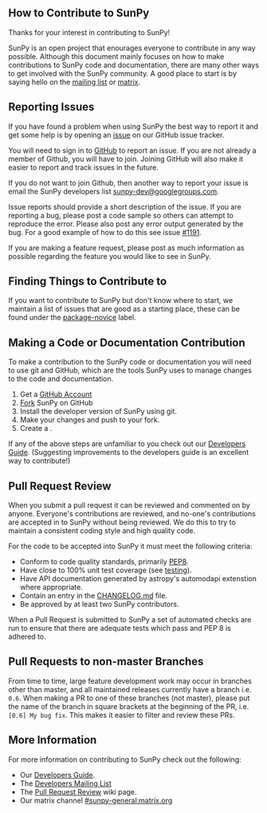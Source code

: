 How to Contribute to SunPy
--------------------------------

Thanks for your interest in contributing to SunPy!

SunPy is an open project that enourages everyone to contribute in any way possible.
Although this document mainly focuses on how to make contributions to SunPy code
and documentation, there are many other ways to get involved with the SunPy
community. A good place to start is by saying hello on
the [mailing list](https://groups.google.com/forum/#!forum/sunpy)
or [matrix](https://riot.im/app/#/room/#sunpy-general:matrix.org).


## Reporting Issues

If you have found a problem when using SunPy the best way to report it and get
some help is by opening an [issue](https://github.com/sunpy/sunpy/issues) on our
GitHub issue tracker.

You will need to sign in to [GitHub](github.com) to report an issue. If you are not
already a member of Github, you will have to join. Joining GitHub will also
make it easier to report and track issues in the future.

If you do not want to join Github, then another way to report your issue is
email the SunPy developers
list
[sunpy-dev@googlegroups.com](https://groups.google.com/forum/#!forum/sunpy-dev).


Issue reports should provide a short description of the issue. If you are
reporting a bug, please post a code sample so others can attempt to reproduce
the error. Please also post any error output generated by the bug. For a good
example of how to do this see issue [#1191](https://github.com/sunpy/sunpy/issues/1191).

If you are making a feature request, please post as much information as possible
regarding the feature you would like to see in SunPy.


## Finding Things to Contribute to

If you want to contribute to SunPy but don't know where to start, we maintain a
list of issues that are good as a starting place, these can be found under the
[package-novice](https://github.com/sunpy/sunpy/issues?q=is%3Aissue+is%3Aopen+label%3Apackage-novice)
label.


## Making a Code or Documentation Contribution

To make a contribution to the SunPy code or documentation you will need to use
git and GitHub, which are the tools SunPy uses to manage changes to the code and
documentation.

1. Get a [GitHub Account](https://github.com/signup/free)
1. [Fork](https://help.github.com/articles/fork-a-repo) SunPy on GitHub
1. Install the developer version of SunPy using git. 
1. Make your changes and push to your fork.
1. Create a .

If any of the above steps are unfamiliar to you check out our
[Developers Guide](http://docs.sunpy.org/en/latest/dev.html). (Suggesting
improvements to the developers guide is an excellent way to contribute!)


## Pull Request Review

When you submit a pull request it can be reviewed and commented on by anyone.
Everyone's contributions are reviewed, and no-one's contributions are accepted
in to SunPy without being reviewed. We do this to try to maintain a consistent
coding style and high quality code.

For the code to be accepted into SunPy it must meet the following criteria:

* Conform to code quality standards, primarily [PEP8](http://legacy.python.org/dev/peps/pep-0008/).
* Have close to 100% unit test coverage (see [testing](http://docs.sunpy.org/en/latest/dev.html#testing)).
* Have API documentation generated by astropy's automodapi extenstion where appropriate.
* Contain an entry in the [CHANGELOG.md](https://github.com/sunpy/sunpy/blob/master/CHANGELOG.md) file.
* Be approved by at least two SunPy contributors.

When a Pull Request is submitted to SunPy a set of automated checks are run to
ensure that there are adequate tests which pass and PEP 8 is adhered to.


## Pull Requests to non-master Branches

From time to time, large feature development work may occur in branches other than master, and all 
maintained releases currently have a branch i.e. `0.6`.
When making a PR to one of these branches (not master), please put the name of the branch in square brackets at 
the beginning of the PR, i.e. `[0.6] My bug fix`. This makes it easier to filter and review these PRs.

## More Information

For more information on contributing to SunPy check out the following:

* Our [Developers Guide](http://docs.sunpy.org/en/latest/dev.html).
* The [Developers Mailing List](https://groups.google.com/forum/#!forum/sunpy-dev)
* The [Pull Request Review](https://github.com/sunpy/sunpy/wiki/Pull-Request-Review-Procedure) wiki page.
* Our matrix channel [#sunpy-general:matrix.org](https://riot.im/app/#/room/#sunpy-general:matrix.org)

